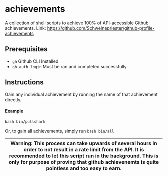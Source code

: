 # achievements
A collection of shell scripts to achieve 100% of API-accessible Github achievements. Link: https://github.com/Schweinepriester/github-profile-achievements

## Prerequisites
- `gh` Github CLI Installed
- `gh auth login` Must be ran and completed successfully

## Instructions

Gain any individual achievement by running the name of that achievement directly;

#### Example
`bash bin/pullshark`

Or, to gain all achievements, simply run `bash bin/all`

| Warning: This process can take upwards of several hours in order to not result in a rate limit from the API. It is recommended to let this script run in the background. This is only for purpose of proving that github achievenemts is quite pointless and too easy to earn.|
| --- |
